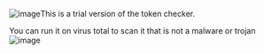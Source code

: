 ![image](https://github.com/user-attachments/assets/b59a11d4-d857-49f7-999f-5f609802a368)This is a trial version of the token checker.

You can run it on virus total to scan it that is not a malware or trojan
![image](https://github.com/user-attachments/assets/d6a1883b-d64b-4a43-bfd1-ba34ac328060)
